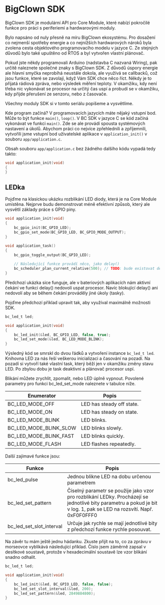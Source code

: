
# BigClown SDK #

BigClown SDK je modulární API pro Core Module, které nabízí pokročilé funkce pro práci s  periferiemi a hardwarovými moduly.

Bylo napsáno od nuly přesně na míru BigClown ekosystému.
Pro dosažení co nejmenší spotřeby energie a co nejnižších hardwarových nároků byla zvolena cesta objektového programovacího modelu v jazyce C.
Ze stejných důvodů bylo také upuštěno od RTOS a byl vytvořen vlastní plánovač.

Pokud jste někdy programovali Arduino (nadstavba C nazvaná Wiring), pak určitě naleznete společné znaky s BigClown SDK.
Z důvodů úspory energie ale hlavní smyčka neprobíhá neustále dokola, ale využívá se callbacků, což jsou funkce, které se zavolají, když Vám SDK chce něco říct.
Někdy je to přijatá rádiová zpráva, nebo výsledek měření teploty.
V okamžiku, kdy není třeba nic vykonávat se procesor na určitý čas uspí a probudí se v okamžiku, kdy přijde přerušení ze senzoru, nebo z časovače.

Všechny moduly SDK si v tomto seriálu popíšeme a vysvětlíme.

Kde program začíná?
V programovacích jazycích máte nějaký vstupní bod.
Může to být funkce `main()`, `loop()`.
V BC SDK v jazyce C se kód začíná vykonávat ve funkci `main()`.
Zde se ale provádí spousta systémových nastavení a úkolů.
Abychom práci co nejvíce zpřehlednili a zpříjemnili, vytvořili jsme vstupní bod uživatelské aplikace v `application_init()` v souboru `app/application.c`.

Obsah souboru `app/application.c` bez žádného dalšího kódu vypadá tedy takto:

``` C
void application_init(void)
{
}
```

## LEDka ##

Pojďme na klasickou ukázku rozblikání LED diody, která je na Core Module umístěna.
Nejprve budu demonstrovat méně efektivní způsob, který ale vysvětlí základy práce s GPIO piny.

``` C
void application_init(void)
{
    bc_gpio_init(BC_GPIO_LED);
    bc_gpio_set_mode(BC_GPIO_LED, BC_GPIO_MODE_OUTPUT);
}

void application_task()
{
    bc_gpio_toggle_output(BC_GPIO_LED);
	
	// Následující funkce provádí něco, jako delay()
    bc_scheduler_plan_current_relative(500); // TODO: bude existovat delay()?
}
```

Předchozí ukázka sice funguje, ale v bateriových aplikacích nám aktivní čekání ve funkci delay() nedovolí uspat procesor.
Navíc blokující delay() ani nedovolí aby se během čekání prováděly jiné úkoly (tasky).

Pojďme předchozí příklad upravit tak, aby využíval maximálně možnosti SDK.

``` C
bc_led_t led;

void application_init(void)
{
    bc_led_init(&led, BC_GPIO_LED, false, true);
    bc_led_set_mode(&led, BC_LED_MODE_BLINK);
}
```

Výsledný kód se smrskl do dvou řádků a vytvoření instance `bc_led_t led`.
Knihovna LED za nás řeší veškerou inicializaci a časování na pozadí.
Na pozadí si vytvoří také vlastní task, který běží jen v okamžiku změny stavu LED.
Po zbylou dobu je task deaktivní a plánovač procesor uspí.

Blikání můžete zrychlit, zpomalit, nebo LED úplně vypnout.
Povolené parametry pro funkci bc_led_set_mode naleznete v tabulce níže.

| Enumerator | Popis |
| -----------|-------|
| BC_LED_MODE_OFF | LED has steady off state. |
| BC_LED_MODE_ON | LED has steady on state.|
| BC_LED_MODE_BLINK | LED blinks. |
| BC_LED_MODE_BLINK_SLOW | LED blinks slowly. |
| BC_LED_MODE_BLINK_FAST | LED blinks quickly.|
| BC_LED_MODE_FLASH | LED flashes repeatedly. |

Další zajímavé funkce jsou:

| Funkce | Popis |
|  ---   |  ---  |
| bc_led_pulse | Jednou blikne LED na dobu určenou parametrem |
| bc_led_set_pattern | Číselný parametr se použije jako vzor pro rozblikání LEDky. Procházejí se jednotlivé bity parametru a pokud je bit v log. 1, pak se LED na rozsvítí. Např. 0xF0F0FFF0 |
| bc_led_set_slot_interval | Určuje jak rychle se mají jednotlivé bity z předchozí funkce rychle posouvat. |

Na závěr tu mám ještě jednu hádanku. Zkuste přijít na to, co za zprávu v morseovce vyblikává následující příklad. Číslo jsem záměrně zapsal v desítkové soustavě, protože v hexadecimální soustavě lze vzor blikání snadno odhalit.

``` C
bc_led_t led;

void application_init(void)
{
    bc_led_init(&led, BC_GPIO_LED, false, false);
    bc_led_set_slot_interval(&led, 200);
    bc_led_set_pattern(&led, 2849884800);
}
```
